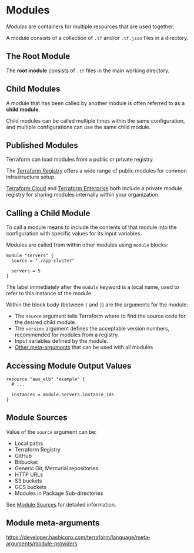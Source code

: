 # Modules

_Modules_ are containers for multiple resources that are used together.

A module consists of a collection of `.tf` and/or `.tf.json` files in a directory.


## The Root Module

The **root module** consists of `.tf` files in the main working directory.


## Child Modules

A module that has been called by another module is often referred to as a **child module**.

Child modules can be called multiple times within the same configuration, and multiple configurations can use the same child module.


## Published Modules

Terraform can load modules from a public or private registry.

The [Terraform Registry](https://registry.terraform.io/browse/modules) offers a wide range of public modules for common infrastructure setup.

[Terraform Cloud](https://cloud.hashicorp.com/products/terraform) and [Terraform Enterprise](https://developer.hashicorp.com/terraform/enterprise) both include a private
module registry for sharing modules internally within your organization.


## Calling a Child Module

To call a module means to include the contents of that module into the configuration with specific values for its input variables.

Modules are called from within other modules using `module` blocks:

```hcl
module "servers" {
  source = "./app-cluster"

  servers = 5
}
```

The label immediately after the `module` keyword is a local name, used to refer to this instance of the module.

Within the block body (between `{` and `}`) are the arguments for the module:

- The `source` argument tells Terraform where to find the source code for the desired child module.
- The `version` argument defines the acceptable version numbers, recommended for modules from a registry.
- Input variables defined by the module.
- [Other meta-arguments](https://developer.hashicorp.com/terraform/language/modules/syntax#meta-arguments) that can be used with all modules


## Accessing Module Output Values

```hcl
resource "aws_elb" "example" {
  # ...

  instances = module.servers.instance_ids
}
```


## Module Sources

Value of the `source` argument can be:

- Local paths
- Terraform Registry
- GitHub
- Bitbucket
- Generic Git, Mercurial repositories
- HTTP URLs
- S3 buckets
- GCS buckets
- Modules in Package Sub-directories

See [Module Sources](https://developer.hashicorp.com/terraform/language/modules/sources) for detailed information.


## Module meta-arguments

https://developer.hashicorp.com/terraform/language/meta-arguments/module-providers